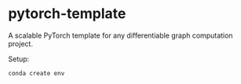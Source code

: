 # pytorch-template
A scalable PyTorch template for any differentiable graph computation project.

Setup:
```bash
conda create env
```
